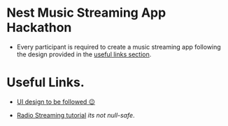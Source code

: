 # Nest Music Streaming App Hackathon

- Every participant is required to create a music streaming app following the design provided in the [useful links section](#useful-links).

# Useful Links.

- [UI design to be followed 😉](https://www.behance.net/gallery/146157131/Music-App-Design)

- [Radio Streaming tutorial](https://www.youtube.com/playlist?list=PL7zgwanvi8_Nb4_JkXoKwqow68gfNTkj0) _its not null-safe_.

